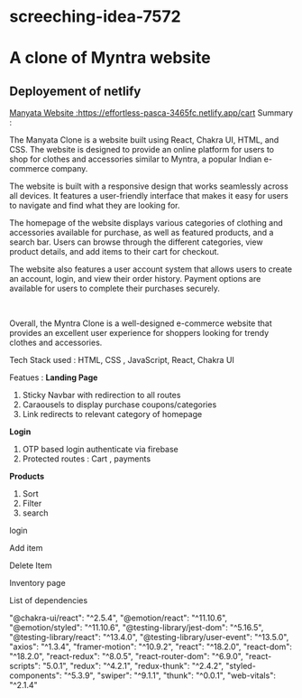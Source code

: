 # screeching-idea-7572

<h1>A clone of Myntra website</h1>

<span><h2>Deployement of netlify</h2><a href="https://effortless-pasca-3465fc.netlify.app/">Manyata Website :https://effortless-pasca-3465fc.netlify.app/cart</a></span> 
Summary :
<p>The Manyata Clone is a website built using React, Chakra UI, HTML, and CSS. The website is designed to provide an online platform for users to shop for clothes and accessories similar to Myntra, a popular Indian e-commerce company.

The website is built with a responsive design that works seamlessly across all devices. It features a user-friendly interface that makes it easy for users to navigate and find what they are looking for.<br>

The homepage of the website displays various categories of clothing and accessories available for purchase, as well as featured products, and a search bar. Users can browse through the different categories, view product details, and add items to their cart for checkout.<br>

The website also features a user account system that allows users to create an account, login, and view their order history. Payment options are available for users to complete their purchases securely.</p><br>

<p>Overall, the Myntra Clone is a well-designed e-commerce website that provides an excellent user experience for shoppers looking for trendy clothes and accessories.</p>

<p>Tech Stack used : HTML, CSS , JavaScript, React, Chakra UI </p>

Featues :
<b>Landing Page</b>
<ol>
<li>Sticky Navbar with redirection to all routes
<li>Caraousels to display purchase coupons/categories
<li>Link redirects to relevant category of homepage
</ol>

<b>Login</b>
<ol>
<li>OTP based login authenticate via firebase
<li>Protected routes : Cart , payments
</ol>

<b>Products</b>
<ol>
<li>Sort
<li>Filter
<li>search
</ol>

<Admin>
<p>login
<p>Add item
<p>Delete Item
<p>Inventory page

List of dependencies

"@chakra-ui/react": "^2.5.4",
"@emotion/react": "^11.10.6",
"@emotion/styled": "^11.10.6",
"@testing-library/jest-dom": "^5.16.5",
"@testing-library/react": "^13.4.0",
"@testing-library/user-event": "^13.5.0",
"axios": "^1.3.4",
"framer-motion": "^10.9.2",
"react": "^18.2.0",
"react-dom": "^18.2.0",
"react-redux": "^8.0.5",
"react-router-dom": "^6.9.0",
"react-scripts": "5.0.1",
"redux": "^4.2.1",
"redux-thunk": "^2.4.2",
"styled-components": "^5.3.9",
"swiper": "^9.1.1",
"thunk": "^0.0.1",
"web-vitals": "^2.1.4"
